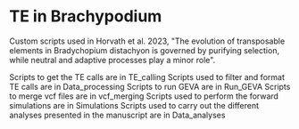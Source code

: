 # TE in Brachypodium
Custom scripts used in Horvath et al. 2023, "The evolution of transposable elements in Bradychopium distachyon is governed by purifying selection, while neutral and adaptive processes play a minor role".


Scripts to get the TE calls are in TE_calling
Scripts used to filter and format TE calls are in Data_processing
Scripts to run GEVA are in Run_GEVA
Scripts to merge vcf files are in vcf_merging
Scripts used to perform the forward simulations are in Simulations
Scripts used to carry out the different analyses presented in the manuscript are in Data_analyses


